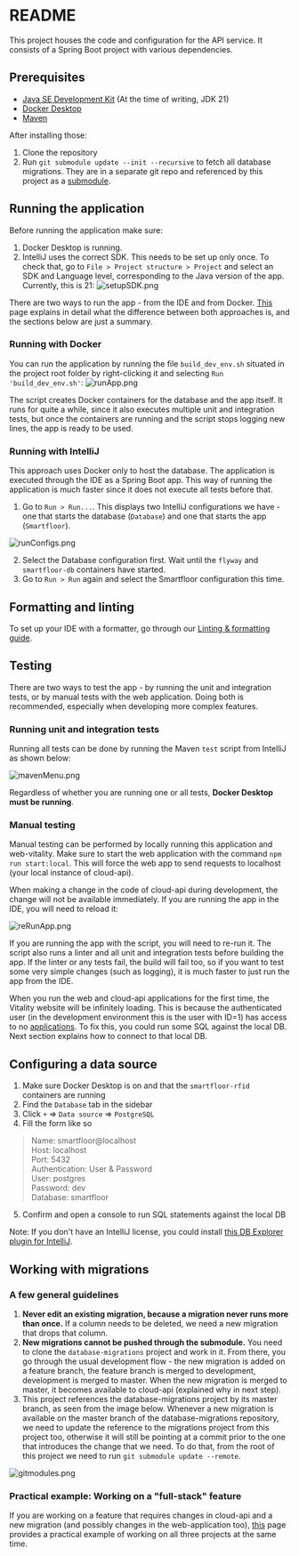 # README #

This project houses the code and configuration for the API service. It consists of a Spring Boot
project with various dependencies.

## Prerequisites ##

* [Java SE Development Kit](https://www.oracle.com/java/technologies/downloads/#java21) (At the time of writing, JDK 21)
* [Docker Desktop](https://www.docker.com/products/docker-desktop/)
* [Maven](https://maven.apache.org/download.cgi)

After installing those:

1. Clone the repository
2. Run `git submodule update --init --recursive` to fetch all database migrations. They are in a separate git repo and
   referenced by this project as a [submodule](https://git-scm.com/book/en/v2/Git-Tools-Submodules).

## Running the application ##

Before running the application make sure:

1. Docker Desktop is running.
2. IntelliJ uses the correct SDK. This needs to be set up only once. To check that, go
   to `File > Project structure > Project` and select an SDK and Language level, corresponding to the Java version of
   the app. Currently, this is 21:
   ![setupSDK.png](assets/setupSDK.png)

There are two ways to run the app - from the IDE and from
Docker. [This](https://smartfloor.atlassian.net/wiki/spaces/VIT/pages/57475073/Development+workflows) page explains in
detail what the difference between both approaches is, and the sections below are just a summary.

### Running with Docker ###

You can run the application by running the file `build_dev_env.sh` situated in the project root folder by
right-clicking it and selecting `Run 'build_dev_env.sh'`:
![runApp.png](assets/runApp.png)

The script creates Docker containers for the database and the app itself. It runs for quite a while, since it also
executes multiple unit and integration tests, but once the containers are running and the script stops logging new
lines, the app is ready to be used.

### Running with IntelliJ ###

This approach uses Docker only to host the database. The application is executed through the IDE as a Spring Boot app.
This way of running the application is much faster since it does not execute all tests before that.

1. Go to `Run > Run...`. This displays two IntelliJ configurations we have - one that starts the database (`Database`)
   and one that starts the app (`Smartfloor`).

![runConfigs.png](assets/runConfigs.png)

2. Select the Database configuration first. Wait until the `flyway` and `smartfloor-db` containers have started.
3. Go to `Run > Run` again and select the Smartfloor configuration this time.

## Formatting and linting ##

To set up your IDE with a formatter, go through
our [Linting & formatting guide](https://smartfloor.atlassian.net/wiki/spaces/VIT/pages/81526803/IDE+setup).

## Testing ##

There are two ways to test the app - by running the unit and integration tests, or by manual tests with the
web application. Doing both is recommended, especially when developing more complex features.

### Running unit and integration tests ###

Running all tests can be done by running the Maven `test` script from
IntelliJ as shown below:

![mavenMenu.png](assets/mavenMenu.png)

Regardless of whether you are running one or all tests, **Docker Desktop must be running**.

### Manual testing ###

Manual testing can be performed by locally running this application and web-vitality. Make sure to start the web
application with the command `npm run start:local`. This will force the web app to send requests to localhost (your
local instance of cloud-api).

When making a change in the code of cloud-api during development, the change will not be available immediately. If you
are running the app in the IDE, you will need to reload it:

![reRunApp.png](assets/reRunApp.png)

If you are running the app with the script, you will need to re-run it. The script also runs a linter and all unit and
integration tests before building the app. If the linter or any tests fail, the build will fail too, so if you want to
test some very simple changes (such as logging), it is much faster to just run the app from the IDE.

When you run the web and cloud-api applications for the first time, the Vitality website will be infinitely loading.
This is because the authenticated user (in the development environment this is the user with ID=1) has access to
no [applications](https://smartfloor.atlassian.net/wiki/spaces/VIT/pages/19431447/The+entities#Application). To fix
this, you could run some SQL against the local DB. Next section explains how to connect to that local DB.

## Configuring a data source ##

1. Make sure Docker Desktop is on and that the `smartfloor-rfid` containers are running
2. Find the `Database` tab in the sidebar
3. Click `+` => `Data source` => `PostgreSQL`
4. Fill the form like so

> Name: smartfloor@localhost  
> Host: localhost  
> Port: 5432  
> Authentication: User & Password  
> User: postgres  
> Password: dev  
> Database: smartfloor

5. Confirm and open a console to run SQL statements against the local DB

Note: If you don't have an IntelliJ license, you could
install [this DB Explorer plugin for IntelliJ](https://plugins.jetbrains.com/plugin/1800-database-navigator).

## Working with migrations ##

### A few general guidelines ###

1. <b>Never edit an existing migration, because a migration never runs more than once.</b> If a column needs to be
   deleted, we need a new migration that drops that column.
2. <b>New migrations cannot be pushed through the submodule.</b> You need to clone the `database-migrations` project and
   work in it. From there, you go through the usual development flow - the new migration is added on a feature branch,
   the feature branch is merged to development, development is merged to master. When the new migration is merged to
   master, it becomes available to cloud-api (explained why in next step).
3. This project references the database-migrations project by its master branch, as seen from the image below. Whenever
   a new migration is available on the master branch of the database-migrations repository, we need to update the
   reference to the migrations project from this project too, otherwise it will still be pointing at a commit prior to
   the one that introduces the change that we need. To do that, from the root of this project we need to
   run `git submodule update --remote`.

![gitmodules.png](assets/gitmodules.png)

### Practical example: Working on a "full-stack" feature ###

If you are working on a feature that requires changes in cloud-api and a new migration (and possibly changes in the
web-application too),
[this](https://smartfloor.atlassian.net/wiki/spaces/VIT/pages/111411201/Practical+example+Working+on+a+full-stack+feature)
page provides a practical example of working on all three projects at the same time.
